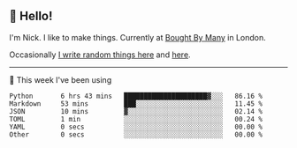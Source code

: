 ## 👋 Hello! 

I'm Nick. I like to make things. Currently at [Bought By Many](https://boughtbymany.com) in London.

Occasionally [I write random things here](https://nicksnell.com) and [here](https://twitter.com/nicksnell).

-------

🚀 This week I've been using

<!--START_SECTION:waka-->

```text
Python       6 hrs 43 mins   █████████████████████▓░░░   86.16 %
Markdown     53 mins         ███░░░░░░░░░░░░░░░░░░░░░░   11.45 %
JSON         10 mins         ▓░░░░░░░░░░░░░░░░░░░░░░░░   02.14 %
TOML         1 min           ░░░░░░░░░░░░░░░░░░░░░░░░░   00.24 %
YAML         0 secs          ░░░░░░░░░░░░░░░░░░░░░░░░░   00.00 %
Other        0 secs          ░░░░░░░░░░░░░░░░░░░░░░░░░   00.00 %
```

<!--END_SECTION:waka-->
